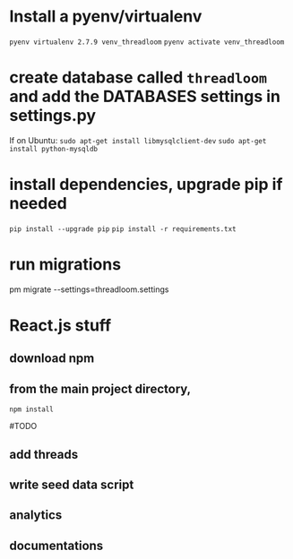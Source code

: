 # Install a pyenv/virtualenv
```pyenv virtualenv 2.7.9 venv_threadloom```
```pyenv activate venv_threadloom```

# create database called `threadloom` and add the DATABASES settings in settings.py

If on Ubuntu:
```sudo apt-get install libmysqlclient-dev```
```sudo apt-get install python-mysqldb```

# install dependencies, upgrade pip if needed
```pip install --upgrade pip```
```pip install -r requirements.txt```

# run migrations
pm migrate --settings=threadloom.settings


# React.js stuff

## download npm

## from the main project directory,

```npm install```



#TODO
## add threads
## write seed data script
## analytics
## documentations
